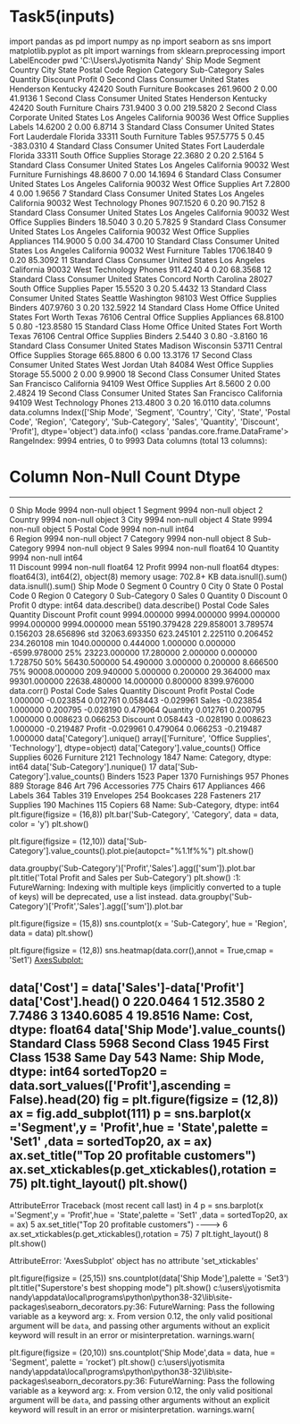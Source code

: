 # Task5(inputs)
import pandas as pd
import numpy as np
import seaborn as sns
import matplotlib.pyplot as plt
import warnings
from sklearn.preprocessing import LabelEncoder
pwd
'C:\\Users\\Jyotismita Nandy'
Ship Mode	Segment	Country	City	State	Postal Code	Region	Category	Sub-Category	Sales	Quantity	Discount	Profit
0	Second Class	Consumer	United States	Henderson	Kentucky	42420	South	Furniture	Bookcases	261.9600	2	0.00	41.9136
1	Second Class	Consumer	United States	Henderson	Kentucky	42420	South	Furniture	Chairs	731.9400	3	0.00	219.5820
2	Second Class	Corporate	United States	Los Angeles	California	90036	West	Office Supplies	Labels	14.6200	2	0.00	6.8714
3	Standard Class	Consumer	United States	Fort Lauderdale	Florida	33311	South	Furniture	Tables	957.5775	5	0.45	-383.0310
4	Standard Class	Consumer	United States	Fort Lauderdale	Florida	33311	South	Office Supplies	Storage	22.3680	2	0.20	2.5164
5	Standard Class	Consumer	United States	Los Angeles	California	90032	West	Furniture	Furnishings	48.8600	7	0.00	14.1694
6	Standard Class	Consumer	United States	Los Angeles	California	90032	West	Office Supplies	Art	7.2800	4	0.00	1.9656
7	Standard Class	Consumer	United States	Los Angeles	California	90032	West	Technology	Phones	907.1520	6	0.20	90.7152
8	Standard Class	Consumer	United States	Los Angeles	California	90032	West	Office Supplies	Binders	18.5040	3	0.20	5.7825
9	Standard Class	Consumer	United States	Los Angeles	California	90032	West	Office Supplies	Appliances	114.9000	5	0.00	34.4700
10	Standard Class	Consumer	United States	Los Angeles	California	90032	West	Furniture	Tables	1706.1840	9	0.20	85.3092
11	Standard Class	Consumer	United States	Los Angeles	California	90032	West	Technology	Phones	911.4240	4	0.20	68.3568
12	Standard Class	Consumer	United States	Concord	North Carolina	28027	South	Office Supplies	Paper	15.5520	3	0.20	5.4432
13	Standard Class	Consumer	United States	Seattle	Washington	98103	West	Office Supplies	Binders	407.9760	3	0.20	132.5922
14	Standard Class	Home Office	United States	Fort Worth	Texas	76106	Central	Office Supplies	Appliances	68.8100	5	0.80	-123.8580
15	Standard Class	Home Office	United States	Fort Worth	Texas	76106	Central	Office Supplies	Binders	2.5440	3	0.80	-3.8160
16	Standard Class	Consumer	United States	Madison	Wisconsin	53711	Central	Office Supplies	Storage	665.8800	6	0.00	13.3176
17	Second Class	Consumer	United States	West Jordan	Utah	84084	West	Office Supplies	Storage	55.5000	2	0.00	9.9900
18	Second Class	Consumer	United States	San Francisco	California	94109	West	Office Supplies	Art	8.5600	2	0.00	2.4824
19	Second Class	Consumer	United States	San Francisco	California	94109	West	Technology	Phones	213.4800	3	0.20	16.0110
data.columns
data.columns
Index(['Ship Mode', 'Segment', 'Country', 'City', 'State', 'Postal Code',
       'Region', 'Category', 'Sub-Category', 'Sales', 'Quantity', 'Discount',
       'Profit'],
      dtype='object')
data.info()
<class 'pandas.core.frame.DataFrame'>
RangeIndex: 9994 entries, 0 to 9993
Data columns (total 13 columns):
 #   Column        Non-Null Count  Dtype  
---  ------        --------------  -----  
 0   Ship Mode     9994 non-null   object 
 1   Segment       9994 non-null   object 
 2   Country       9994 non-null   object 
 3   City          9994 non-null   object 
 4   State         9994 non-null   object 
 5   Postal Code   9994 non-null   int64  
 6   Region        9994 non-null   object 
 7   Category      9994 non-null   object 
 8   Sub-Category  9994 non-null   object 
 9   Sales         9994 non-null   float64
 10  Quantity      9994 non-null   int64  
 11  Discount      9994 non-null   float64
 12  Profit        9994 non-null   float64
dtypes: float64(3), int64(2), object(8)
memory usage: 702.8+ KB
data.isnull().sum()
data.isnull().sum()
Ship Mode       0
Segment         0
Country         0
City            0
State           0
Postal Code     0
Region          0
Category        0
Sub-Category    0
Sales           0
Quantity        0
Discount        0
Profit          0
dtype: int64
data.describe()
data.describe()
Postal Code	Sales	Quantity	Discount	Profit
count	9994.000000	9994.000000	9994.000000	9994.000000	9994.000000
mean	55190.379428	229.858001	3.789574	0.156203	28.656896
std	32063.693350	623.245101	2.225110	0.206452	234.260108
min	1040.000000	0.444000	1.000000	0.000000	-6599.978000
25%	23223.000000	17.280000	2.000000	0.000000	1.728750
50%	56430.500000	54.490000	3.000000	0.200000	8.666500
75%	90008.000000	209.940000	5.000000	0.200000	29.364000
max	99301.000000	22638.480000	14.000000	0.800000	8399.976000
data.corr()
Postal Code	Sales	Quantity	Discount	Profit
Postal Code	1.000000	-0.023854	0.012761	0.058443	-0.029961
Sales	-0.023854	1.000000	0.200795	-0.028190	0.479064
Quantity	0.012761	0.200795	1.000000	0.008623	0.066253
Discount	0.058443	-0.028190	0.008623	1.000000	-0.219487
Profit	-0.029961	0.479064	0.066253	-0.219487	1.000000
data['Category'].unique()
array(['Furniture', 'Office Supplies', 'Technology'], dtype=object)
data['Category'].value_counts()
Office Supplies    6026
Furniture          2121
Technology         1847
Name: Category, dtype: int64
data['Sub-Category'].nunique()
17
data['Sub-Category'].value_counts()
Binders        1523
Paper          1370
Furnishings     957
Phones          889
Storage         846
Art             796
Accessories     775
Chairs          617
Appliances      466
Labels          364
Tables          319
Envelopes       254
Bookcases       228
Fasteners       217
Supplies        190
Machines        115
Copiers          68
Name: Sub-Category, dtype: int64
plt.figure(figsize = (16,8))
plt.bar('Sub-Category', 'Category', data = data, color = 'y')
plt.show()

plt.figure(figsize = (12,10))
data['Sub-Category'].value_counts().plot.pie(autopct="%1.1f%%")
plt.show()

data.groupby('Sub-Category')['Profit','Sales'].agg(['sum']).plot.bar
plt.title('Total Profit and Sales per Sub-Category')
plt.show()
<ipython-input-23-0c94a4116f37>:1: FutureWarning: Indexing with multiple keys (implicitly converted to a tuple of keys) will be deprecated, use a list instead.
  data.groupby('Sub-Category')['Profit','Sales'].agg(['sum']).plot.bar

plt.figure(figsize = (15,8))
sns.countplot(x = 'Sub-Category', hue = 'Region', data = data)
plt.show()

plt.figure(figsize = (12,8))
sns.heatmap(data.corr(),annot = True,cmap = 'Set1')
<AxesSubplot:>

data['Cost'] = data['Sales']-data['Profit']
data['Cost'].head()
0     220.0464
1     512.3580
2       7.7486
3    1340.6085
4      19.8516
Name: Cost, dtype: float64
data['Ship Mode'].value_counts()
Standard Class    5968
Second Class      1945
First Class       1538
Same Day           543
Name: Ship Mode, dtype: int64
sortedTop20 = data.sort_values(['Profit'],ascending = False).head(20)
fig = plt.figure(figsize = (12,8))
ax = fig.add_subplot(111)
p = sns.barplot(x ='Segment',y = 'Profit',hue = 'State',palette = 'Set1' ,data = sortedTop20, ax = ax)
ax.set_title("Top 20 profitable customers")
ax.set_xtickables(p.get_xtickables(),rotation = 75)
plt.tight_layout()
plt.show()
---------------------------------------------------------------------------
AttributeError                            Traceback (most recent call last)
<ipython-input-33-0d0a69342cb9> in <module>
      4 p = sns.barplot(x ='Segment',y = 'Profit',hue = 'State',palette = 'Set1' ,data = sortedTop20, ax = ax)
      5 ax.set_title("Top 20 profitable customers")
----> 6 ax.set_xtickables(p.get_xtickables(),rotation = 75)
      7 plt.tight_layout()
      8 plt.show()

AttributeError: 'AxesSubplot' object has no attribute 'set_xtickables'


plt.figure(figsize = (25,15))
sns.countplot(data['Ship Mode'],palette = 'Set3')
plt.title("Superstore's best shopping mode")
plt.show()
c:\users\jyotismita nandy\appdata\local\programs\python\python38-32\lib\site-packages\seaborn\_decorators.py:36: FutureWarning: Pass the following variable as a keyword arg: x. From version 0.12, the only valid positional argument will be `data`, and passing other arguments without an explicit keyword will result in an error or misinterpretation.
  warnings.warn(

plt.figure(figsize = (20,10))
sns.countplot('Ship Mode',data = data, hue = 'Segment', palette = 'rocket')
plt.show()
c:\users\jyotismita nandy\appdata\local\programs\python\python38-32\lib\site-packages\seaborn\_decorators.py:36: FutureWarning: Pass the following variable as a keyword arg: x. From version 0.12, the only valid positional argument will be `data`, and passing other arguments without an explicit keyword will result in an error or misinterpretation.
  warnings.warn(
